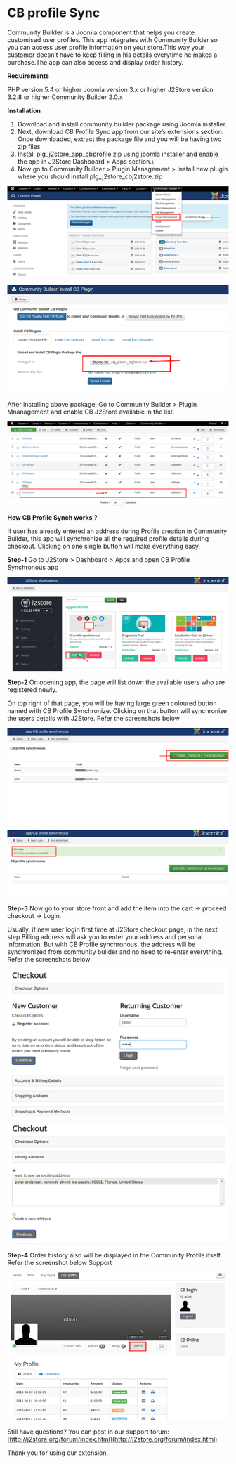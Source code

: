 # CB profile Sync

Community Builder is a Joomla component that helps you create customised user profiles. This app integrates with Community Builder so you can access user profile information on your store.This way your customer doesn’t have to keep filling in his details everytime he makes a purchase.The app can also access and display order history.

**Requirements**

PHP version 5.4 or higher Joomla version 3.x or higher J2Store version 3.2.8 or higher Community Builder 2.0.x

**Installation**

1. Download and install community builder package using Joomla installer.
2. Next, download CB Profile Sync app from our site’s extensions section. Once downloaded, extract the package file and you will be having two zip files.
3. Install plg_j2store_app\_cbprofile.zip using joomla installer and enable the app in J2Store Dashboard &gt; Apps section.\
4. Now go to Community Builder &gt; Plugin Management &gt; Install new plugin where you should install plg_j2store_cbj2store.zip

![cbprofile1](https://raw.githubusercontent.com/j2store/doc-images/master/apps/Cb%20profile%20Sync/cbprofile_01.png)

![cbprofile2](https://raw.githubusercontent.com/j2store/doc-images/master/apps/Cb%20profile%20Sync/cbprofile_02.png)

 After installing above package, Go to Community Builder &gt; Plugin Mnanagement and enable CB J2Store available in the list.

![cbprofile03](https://raw.githubusercontent.com/j2store/doc-images/master/apps/Cb%20profile%20Sync/cbprofile_03.png)

 **How CB Profile Synch works ?**

If user has already entered an address during Profile creation in Community Builder, this app will synchronize all the required profile details during checkout. Clicking on one single button will make everything easy.

**Step-1** Go to J2Store &gt; Dashboard &gt; Apps and open CB Profile Synchronous app

![cbprofile04](https://raw.githubusercontent.com/j2store/doc-images/master/apps/Cb%20profile%20Sync/cbprofile_04.png)

**Step-2** On opening app, the page will list down the available users who are registered newly.

On top right of that page, you will be having large green coloured button named with CB Profile Synchronize. Clicking on that button will synchronize the users details with J2Store. Refer the screenshots below

![cb05](https://raw.githubusercontent.com/j2store/doc-images/master/apps/Cb%20profile%20Sync/cbprofile_05.png) ![cb06](https://raw.githubusercontent.com/j2store/doc-images/master/apps/Cb%20profile%20Sync/cbprofile_06.png)

**Step-3** Now go to your store front and add the item into the cart -&gt; proceed checkout -&gt; Login.

Usually, if new user login first time at J2Store checkout page, in the next step Billing address will ask you to enter your address and personal information. But with CB Profile synchronous, the address will be synchronized from community builder and no need to re-enter everything. Refer the screenshots below

![cb07](https://raw.githubusercontent.com/j2store/doc-images/master/apps/Cb%20profile%20Sync/cbprofile_07.png)

![cb08](https://raw.githubusercontent.com/j2store/doc-images/master/apps/Cb%20profile%20Sync/cbprofile_08.png)

**Step-4** Order history also will be displayed in the Community Profile itself. Refer the screenshot below Support

![cb09](https://raw.githubusercontent.com/j2store/doc-images/master/apps/Cb%20profile%20Sync/cbprofile_09.png)

Still have questions? You can post in our support forum: [http://j2store.org/forum/index.html](http://j2store.org/forum/index.html)

Thank you for using our extension.

